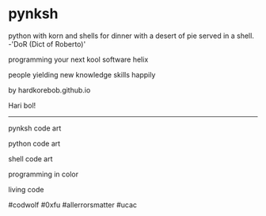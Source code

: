# pynksh

python with korn and shells for dinner with a desert of pie served in a shell. -'DoR (Dict of Roberto)' 

programming your next kool software helix

people yielding new knowledge skills happily

by hardkorebob.github.io

Hari bol!

---

pynksh code art

python code art

shell code art

programming in color

living code

#codwolf #0xfu #allerrorsmatter #ucac
